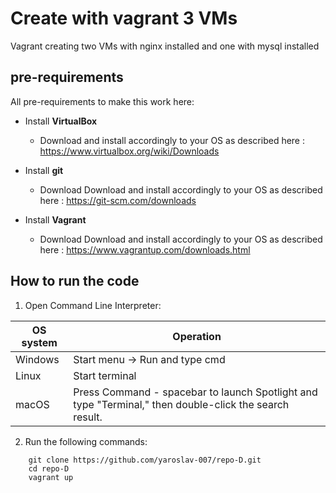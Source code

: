 
# Create with vagrant 3 VMs
Vagrant creating two VMs with nginx installed and one with mysql installed

## pre-requirements

All pre-requirements to make this work here:

- Install **VirtualBox**
    - Download and install accordingly to your OS as described here : https://www.virtualbox.org/wiki/Downloads

- Install **git**
    - Download Download and install accordingly to your OS as described here : https://git-scm.com/downloads

- Install **Vagrant**
    - Download Download and install accordingly to your OS as described here : https://www.vagrantup.com/downloads.html 
	
## How to run the code
1. Open Command Line Interpreter: 

 OS system | Operation
 ------------ | -------------
| Windows | Start menu -> Run and type cmd |
| Linux  |Start terminal |
| macOS | Press Command - spacebar to launch Spotlight and type "Terminal," then double-click the search result. |

2. Run the following commands:
```
    git clone https://github.com/yaroslav-007/repo-D.git
    cd repo-D
    vagrant up
```
